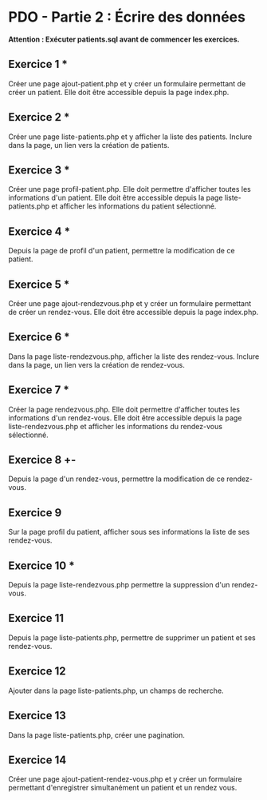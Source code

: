 # PDO - Partie 2 : Écrire des données

**Attention : Exécuter patients.sql avant de commencer les exercices.**

## Exercice 1 *

Créer une page ajout-patient.php et y créer un formulaire permettant de créer un patient. Elle doit être accessible depuis la page index.php.

## Exercice 2 *

Créer une page liste-patients.php et y afficher la liste des patients. Inclure dans la page, un lien vers la création de patients.

## Exercice 3 *

Créer une page profil-patient.php. Elle doit permettre d'afficher toutes les informations d'un patient. Elle doit être accessible depuis la page liste-patients.php et afficher les informations du patient sélectionné.  

## Exercice 4 *

Depuis la page de profil d'un patient, permettre la modification de ce patient.

## Exercice 5 *

Créer une page ajout-rendezvous.php et y créer un formulaire permettant de créer un rendez-vous. Elle doit être accessible depuis la page index.php.

## Exercice 6 *

Dans la page liste-rendezvous.php, afficher la liste des rendez-vous. Inclure dans la page, un lien vers la création de rendez-vous.

## Exercice 7 *

Créer la page rendezvous.php. Elle doit permettre d'afficher toutes les informations d'un rendez-vous. Elle doit être accessible depuis la page liste-rendezvous.php et afficher les informations du rendez-vous sélectionné.

## Exercice 8 +-

Depuis la page d'un rendez-vous, permettre la modification de ce rendez-vous.

## Exercice 9

Sur la page profil du patient, afficher sous ses informations la liste de ses rendez-vous.

## Exercice 10 *

Depuis la page liste-rendezvous.php permettre la suppression d'un rendez-vous.

## Exercice 11

Depuis la page liste-patients.php, permettre de supprimer un patient et ses rendez-vous.

## Exercice 12

Ajouter dans la page liste-patients.php, un champs de recherche.

## Exercice 13

Dans la page liste-patients.php, créer une pagination.


## Exercice 14

Créer une page ajout-patient-rendez-vous.php et y créer un formulaire permettant d'enregistrer simultanément un patient et un rendez vous.

